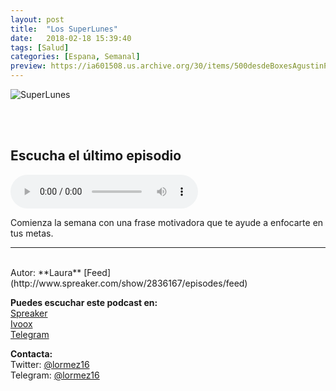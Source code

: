 ```yaml
---
layout: post
title:  "Los SuperLunes"
date:   2018-02-18 15:39:40
tags: [Salud]
categories: [Espana, Semanal]
preview: https://ia601508.us.archive.org/30/items/500desdeBoxesAgustinPalmeiro/300superlunes.png
---
```


![SuperLunes](https://ia601508.us.archive.org/30/items/500desdeBoxesAgustinPalmeiro/500superlunes.png)  

<br/>  
<br/>  

## Escucha el último episodio  

<!--reproductor-feed=http://www.spreaker.com/show/2836167/episodes/feed-->
<!--reproductor-start-->
<audio id="audio" preload="auto" controls="" src="http://api.spreaker.com/download/episode/14487135/superlunes_19_charles_dickens.mp3"></audio>
<!--reproductor-end-->

Comienza la semana con una frase motivadora que te ayude a enfocarte en tus metas.

_ _ _
<br>
Autor: **Laura**  
[Feed](http://www.spreaker.com/show/2836167/episodes/feed)  


**Puedes escuchar este podcast en:**  
[Spreaker](https://www.spreaker.com/show/los-superlunes)  
[Ivoox](https://www.ivoox.com/podcast-superlunes_sq_f1502440_1.html)  
[Telegram](t.me/superlunes)  

**Contacta:**  
Twitter: [@lormez16](https://twitter.com/lormez16)  
Telegram: [@lormez16](@lormez16)  







